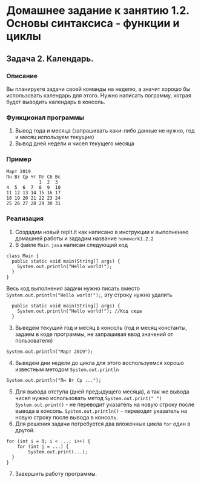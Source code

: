 # Домашнее задание к занятию 1.2. Основы синтаксиса - функции и циклы
## Задача 2. Календарь.

### Описание
Вы планируете задачи своей команды на неделю, а значит хорошо бы использовать календарь для этого. Нужно написать пограмму,
котрая будет выводить календарь в консоль.

### Функционал программы
1. Вывод года и месяца (запрашивать каки-либо данные не нужно, год и месяц используем текущие)
2. Вывод дней недели и чисел текущего месяца

### Пример
```
Март 2019
Пн Вт Ср Чт Пт Сб Вс
            1  2  3
4  5  6  7  8  9  10
11 12 13 14 15 16 17
18 19 20 21 22 23 24
25 26 27 28 29 30 31
```
### Реализация
1. Создадим новый replt.it как написано в инструкции к выполнению домашней работы и зададим название `homework1.2.2`
2. В файле `Main.java` написан следующий код
```
class Main {
  public static void main(String[] args) {
    System.out.println("Hello world!");
  }
}
``` 
Весь код выполнения задачи нужно писать вместо `System.out.println("Hello world!");`, эту строку нужно удалить
```
  public static void main(String[] args) {
    System.out.println("Hello world!"); //Код сюда
  }
```
3. Выведем текущий год и месяц в консоль (год и месяц константы, задаем в коде программы, не запрашивая ввод значений от пользователя)
```
System.out.println("Март 2019");
```
4. Выведем дни недели до цикла для этого воспользуемся хорошо известным методом `System.out.println`
```
System.out.println("Пн Вт Ср ...");
```
5. Для вывода отступа (дней предыдущего месяца), а так же вывода чисел нужно использовать метод `System.out.print(" ")`
`System.out.print()` - не переводит указатель на новую строку после вывода в консоль.
`System.out.println()` - переводит указатель на новую строку после вывода в консоль. 
6. Для решения задачи потребуется два вложенных цикла `for` один в другой.
```
for (int i = 0; i < ...; i++) {
    for (int j = ...) {
        System.out.print(...);  
  }
}
```
7. Завершить работу программы.

